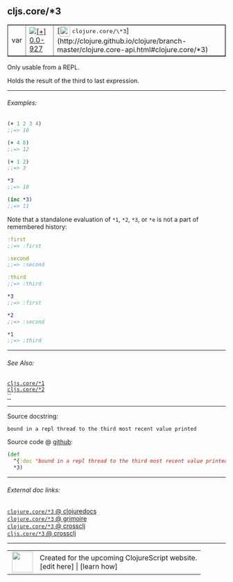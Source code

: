 ## cljs.core/\*3



 <table border="1">
<tr>
<td>var</td>
<td><a href="https://github.com/cljsinfo/cljs-api-docs/tree/0.0-927"><img valign="middle" alt="[+] 0.0-927" title="Added in 0.0-927" src="https://img.shields.io/badge/+-0.0--927-lightgrey.svg"></a> </td>
<td>
[<img height="24px" valign="middle" src="http://i.imgur.com/1GjPKvB.png"> <samp>clojure.core/\*3</samp>](http://clojure.github.io/clojure/branch-master/clojure.core-api.html#clojure.core/*3)
</td>
</tr>
</table>



Only usable from a REPL.

Holds the result of the third to last expression.

---

###### Examples:

```clj
(+ 1 2 3 4)
;;=> 10

(+ 4 8)
;;=> 12

(+ 1 2)
;;=> 3

*3
;;=> 10

(inc *3)
;;=> 11
```

Note that a standalone evaluation of `*1`, `*2`, `*3`, or `*e` is not a part of
remembered history:

```clj
:first
;;=> :first

:second
;;=> :second

:third
;;=> :third

*3
;;=> :first

*2
;;=> :second

*1
;;=> :third
```

---

###### See Also:

[`cljs.core/*1`](cljs.core_STAR1.md)<br>
[`cljs.core/*2`](cljs.core_STAR2.md)<br>
[``](cljs.core_STARe.md)<br>

---


Source docstring:

```
bound in a repl thread to the third most recent value printed
```


Source code @ [github](https://github.com/clojure/clojurescript/blob/r1450/src/cljs/cljs/core.cljs#L34-L36):

```clj
(def
  ^{:doc "bound in a repl thread to the third most recent value printed"}
  *3)
```

<!--
Repo - tag - source tree - lines:

 <pre>
clojurescript @ r1450
└── src
    └── cljs
        └── cljs
            └── <ins>[core.cljs:34-36](https://github.com/clojure/clojurescript/blob/r1450/src/cljs/cljs/core.cljs#L34-L36)</ins>
</pre>

-->

---



###### External doc links:

[`clojure.core/*3` @ clojuredocs](http://clojuredocs.org/clojure.core/*3)<br>
[`clojure.core/*3` @ grimoire](http://conj.io/store/v1/org.clojure/clojure/1.7.0-beta3/clj/clojure.core/*3/)<br>
[`clojure.core/*3` @ crossclj](http://crossclj.info/fun/clojure.core/*3.html)<br>
[`cljs.core/*3` @ crossclj](http://crossclj.info/fun/cljs.core.cljs/*3.html)<br>

---

 <table>
<tr><td>
<img valign="middle" align="right" width="48px" src="http://i.imgur.com/Hi20huC.png">
</td><td>
Created for the upcoming ClojureScript website.<br>
[edit here] | [learn how]
</td></tr></table>

[edit here]:https://github.com/cljsinfo/cljs-api-docs/blob/master/cljsdoc/cljs.core_STAR3.cljsdoc
[learn how]:https://github.com/cljsinfo/cljs-api-docs/wiki/cljsdoc-files

<!--

This information was too distracting to show to readers, but I'll leave it
commented here since it is helpful to:

- pretty-print the data used to generate this document
- and show how to retrieve that data



The API data for this symbol:

```clj
{:description "Only usable from a REPL.\n\nHolds the result of the third to last expression.",
 :ns "cljs.core",
 :name "*3",
 :history [["+" "0.0-927"]],
 :type "var",
 :related ["cljs.core/*1" "cljs.core/*2" "cljs.core/*e"],
 :full-name-encode "cljs.core_STAR3",
 :source {:code "(def\n  ^{:doc \"bound in a repl thread to the third most recent value printed\"}\n  *3)",
          :title "Source code",
          :repo "clojurescript",
          :tag "r1450",
          :filename "src/cljs/cljs/core.cljs",
          :lines [34 36]},
 :examples [{:id "d7a6e9",
             :content "```clj\n(+ 1 2 3 4)\n;;=> 10\n\n(+ 4 8)\n;;=> 12\n\n(+ 1 2)\n;;=> 3\n\n*3\n;;=> 10\n\n(inc *3)\n;;=> 11\n```\n\nNote that a standalone evaluation of `*1`, `*2`, `*3`, or `*e` is not a part of\nremembered history:\n\n```clj\n:first\n;;=> :first\n\n:second\n;;=> :second\n\n:third\n;;=> :third\n\n*3\n;;=> :first\n\n*2\n;;=> :second\n\n*1\n;;=> :third\n```"}],
 :full-name "cljs.core/*3",
 :clj-symbol "clojure.core/*3",
 :docstring "bound in a repl thread to the third most recent value printed"}

```

Retrieve the API data for this symbol:

```clj
;; from Clojure REPL
(require '[clojure.edn :as edn])
(-> (slurp "https://raw.githubusercontent.com/cljsinfo/cljs-api-docs/catalog/cljs-api.edn")
    (edn/read-string)
    (get-in [:symbols "cljs.core/*3"]))
```

-->
